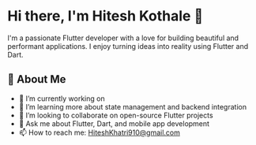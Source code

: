 # Hi there, I'm Hitesh Kothale 👋

I'm a passionate Flutter developer with a love for building beautiful and performant applications.
I enjoy turning ideas into reality using Flutter and Dart.

## 🚀 About Me

- 🔭 I’m currently working on
- 🌱 I’m learning more about state management and backend integration
- 👯 I’m looking to collaborate on open-source Flutter projects
- 💬 Ask me about Flutter, Dart, and mobile app development
- 📫 How to reach me: [HiteshKhatri910@gmail.com](mailto:Hiteshkhatri910@gmail.com)


<!---
Hitesh910/Hitesh910 is a ✨ special ✨ repository because its `README.md` (this file) appears on your GitHub profile.
You can click the Preview link to take a look at your changes.
--->
